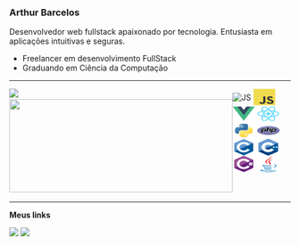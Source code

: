 ### Arthur Barcelos
Desenvolvedor web fullstack apaixonado por tecnologia. Entusiasta em aplicações intuitivas e seguras.
- Freelancer em desenvolvimento FullStack
- Graduando em Ciência da Computação

---
<div style="display: flex;">
  <div>
    <img src="https://github-readme-stats.vercel.app/api?username=Firewarez&theme=onedark&show_icons=true&hide_border=true&count_private=true" width="400">
    <img src="https://github-readme-stats.vercel.app/api/top-langs/?username=Firewarez&theme=onedark&show_icons=true&hide_border=true&layout=compact" width="400" height="167">
  </div>
  <div>
  <img align="center" alt="JS" height="30" width="40" src="https://cdn.jsdelivr.net/gh/devicons/devicon@latest/icons/typescript/typescript-original.svg" />
  <img align="center" alt="JS" height="30" width="40"
src="https://raw.githubusercontent.com/devicons/devicon/master/icons/javascript/javascript-original.svg">
  <img align="center" alt="VUE" height="30" width="40" src="https://raw.githubusercontent.com/devicons/devicon/refs/heads/master/icons/vuejs/vuejs-original.svg">
  <img align="center" alt="React" height="30" width="40" src="https://raw.githubusercontent.com/devicons/devicon/refs/heads/master/icons/react/react-original.svg">
  <br>
  <img align="center" alt="Python" height="30" width="40" src="https://raw.githubusercontent.com/devicons/devicon/master/icons/python/python-original.svg">
  <img align="center" alt="PHP" height="30" width="40" 
src="https://raw.githubusercontent.com/devicons/devicon/master/icons/php/php-original.svg">
  <img align="center" alt="C" height="30" width="40"
src="https://raw.githubusercontent.com/devicons/devicon/master/icons/c/c-original.svg">
  <img align="center" alt="C++" height="30" width="40" 
src="https://raw.githubusercontent.com/devicons/devicon/master/icons/cplusplus/cplusplus-original.svg">
  <img align="center" alt="Csharp" height="30" width="40" 
src="https://raw.githubusercontent.com/devicons/devicon/master/icons/csharp/csharp-original.svg">
<img align="center" alt="Java" height="30" width="40" 
src="https://raw.githubusercontent.com/devicons/devicon/refs/heads/master/icons/java/java-original.svg">
  </div>
  
  
</div>

---

**Meus links**

  <a href="https://www.linkedin.com/" target="_blank"><img src="https://img.shields.io/badge/LinkedIn-0077B5?style=for-the-badge&logo=linkedin&logoColor=white" target="_blank"></a>
  <a href="https://instagram.com/" target="_blank"><img src="https://img.shields.io/badge/Instagram-E4405F?style=for-the-badge&logo=instagram&logoColor=white"></a>

